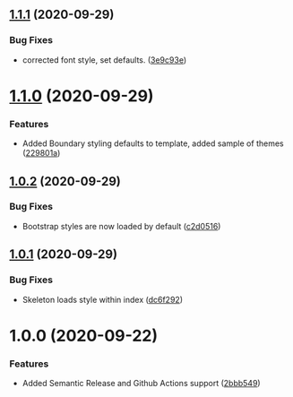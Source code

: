 ## [1.1.1](https://github.com/BoundaryAlarm/react-typescript-app/compare/v1.1.0...v1.1.1) (2020-09-29)


### Bug Fixes

* corrected font style, set defaults. ([3e9c93e](https://github.com/BoundaryAlarm/react-typescript-app/commit/3e9c93e0489ea3097107888d74101021dbd5c963))

# [1.1.0](https://github.com/BoundaryAlarm/react-typescript-app/compare/v1.0.2...v1.1.0) (2020-09-29)


### Features

* Added Boundary styling defaults to template, added sample of themes ([229801a](https://github.com/BoundaryAlarm/react-typescript-app/commit/229801ab4a921ca95cc10f3bdc8433bc2a28ab67))

## [1.0.2](https://github.com/BoundaryAlarm/react-typescript-app/compare/v1.0.1...v1.0.2) (2020-09-29)


### Bug Fixes

* Bootstrap styles are now loaded by default ([c2d0516](https://github.com/BoundaryAlarm/react-typescript-app/commit/c2d0516d4b885c082b9041e23995183ac84a209c))

## [1.0.1](https://github.com/BoundaryAlarm/react-typescript-app/compare/v1.0.0...v1.0.1) (2020-09-29)


### Bug Fixes

* Skeleton loads style within index ([dc6f292](https://github.com/BoundaryAlarm/react-typescript-app/commit/dc6f2924b682fda01ae16e2b34b7d2caa57b6ff7))

# 1.0.0 (2020-09-22)


### Features

* Added Semantic Release and Github Actions support ([2bbb549](https://github.com/BoundaryAlarm/react-typescript-app/commit/2bbb549716cbd518d7c7dc3e269ede778ff412b6))
